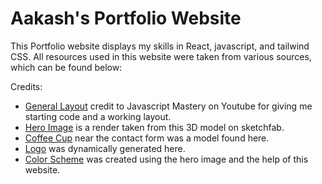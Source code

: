 # Aakash's Portfolio Website

This Portfolio website displays my skills in React, javascript, and tailwind CSS. All resources used in this website were taken from various sources, which can be found below:

Credits:

- [General Layout](https://www.youtube.com/watch?v=0fYi8SGA20k&t=4974s&pp=ygUUM2QgcG9ydGZvbGlvIHdlYnNpdGU%3D)  credit to Javascript Mastery on Youtube for giving me starting code and a working layout.
- [Hero Image](https://sketchfab.com/3d-models/2021-lamborghini-countach-lpi-800-4-d76b94884432422b966d1a7f8815afb5) is a render taken from this 3D model on sketchfab.
- [Coffee Cup](https://sketchfab.com/3d-models/stylized-ice-coffees-pack-67c75da8e9fa43429a7437e883297f43) near the contact form was a model found here.
- [Logo](app.logo.com) was dynamically generated here.
- [Color Scheme](https://coolors.co/) was created using the hero image and the help of this website.
